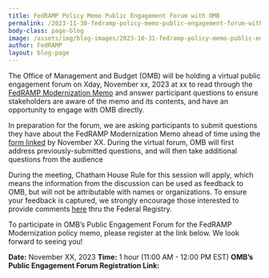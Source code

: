 ```yaml
---
title: FedRAMP Policy Memo Public Engagement Forum with OMB
permalink: /2023-11-30-fedramp-policy-memo-public-engagement-forum-with-omb/
body-class: page-blog
image: /assets/img/blog-images/2023-10-31-fedramp-policy-memo-public-engagement-forum-with-omb.png
author: FedRAMP
layout: blog-page
---
```

The Office of Management and Budget (OMB) will be holding a virtual public engagement forum on Xday, November xx, 2023 at xx to read through the <a href="https://www.cio.gov/assets/files/resources/FedRAMP-updated-draft-guidance-2023.pdf" target="_blank" rel="noopener noreferrer">FedRAMP Modernization Memo</a> and answer participant questions to ensure stakeholders are aware of the memo and its contents, and have an opportunity to engage with OMB directly. 

In preparation for the forum, we are asking participants to submit questions they have about the FedRAMP Modernization Memo ahead of time using the <a href="https://app.smartsheetgov.com/b/form/190019cc54ed45c8bdb46ecc91d31c4b" target="_blank" rel="noopener noreferrer">form linked</a> by November XX. During the virtual forum, OMB will first address previously-submitted questions, and will then take additional questions from the audience 

During the meeting, Chatham House Rule for this session will apply, which means the information from the discussion can be used as feedback to OMB, but will not be attributable with names or organizations. To ensure your feedback is captured, we strongly encourage those interested to provide comments <a href="https://www.federalregister.gov/documents/2023/10/27/2023-23839/request-for-comments-on-updated-guidance-for-modernizing-the-federal-risk-authorization-management" target="_blank" rel="noopener noreferrer">here</a> thru the Federal Registry. 

To participate in OMB’s Public Engagement Forum for the FedRAMP Modernization policy memo, please register at the link below. We look forward to seeing you!

<b>Date:</b> November XX, 2023
<b>Time:</b> 1 hour (11:00 AM - 12:00 PM EST)
<b>OMB’s Public Engagement Forum Registration Link:</b> 
